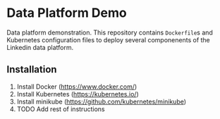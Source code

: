 # Data Platform Demo

Data platform demonstration. This repository contains `Dockerfile`s and Kubernetes configuration files to deploy several componenents of the Linkedin data platform.

## Installation

1. Install Docker (https://www.docker.com/)
2. Install Kubernetes (https://kubernetes.io/)
3. Install minikube (https://github.com/kubernetes/minikube)
4. TODO Add rest of instructions
